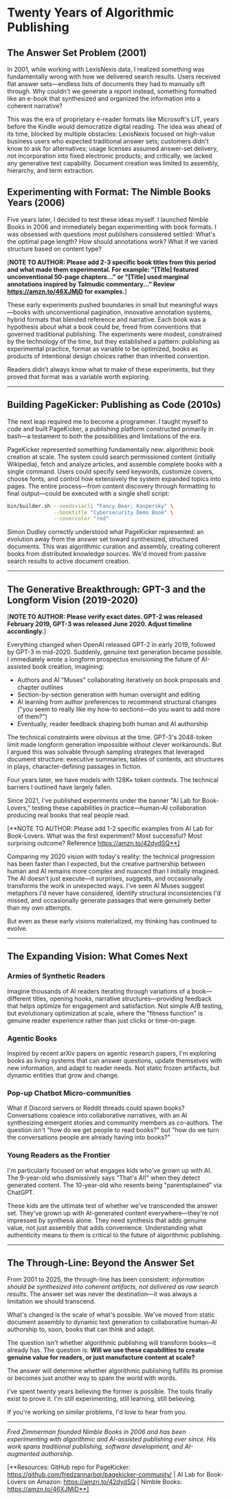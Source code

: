 # Twenty Years of Algorithmic Publishing



## The Answer Set Problem (2001)

In 2001, while working with LexisNexis data, I realized something was fundamentally wrong with how we delivered search results. Users received flat answer sets—endless lists of documents they had to manually sift through. Why couldn't we generate a *report* instead, something formatted like an e-book that synthesized and organized the information into a coherent narrative?

This was the era of proprietary e-reader formats like Microsoft's LIT, years before the Kindle would democratize digital reading. The idea was ahead of its time, blocked by multiple obstacles: LexisNexis focused on high-value business users who expected traditional answer sets; customers didn't know to ask for alternatives; usage licenses assumed answer-set delivery, not incorporation into fixed electronic products; and critically, we lacked any generative text capability. Document creation was limited to assembly, hierarchy, and term extraction.


## Experimenting with Format: The Nimble Books Years (2006)

Five years later, I decided to test these ideas myself. I launched Nimble Books in 2006 and immediately began experimenting with book formats. I was obsessed with questions most publishers considered settled: What's the optimal page length? How should annotations work? What if we varied structure based on content type?

[**NOTE TO AUTHOR: Please add 2-3 specific book titles from this period and what made them experimental. For example: "[Title] featured unconventional 50-page chapters..." or "[Title] used marginal annotations inspired by Talmudic commentary..." Review https://amzn.to/46XJMjD for examples.**]

These early experiments pushed boundaries in small but meaningful ways—books with unconventional pagination, innovative annotation systems, hybrid formats that blended reference and narrative. Each book was a hypothesis about what a book could be, freed from conventions that governed traditional publishing. The experiments were modest, constrained by the technology of the time, but they established a pattern: publishing as experimental practice, format as variable to be optimized, books as products of intentional design choices rather than inherited convention.

Readers didn't always know what to make of these experiments, but they proved that format was a variable worth exploring.

---

## Building PageKicker: Publishing as Code (2010s)

The next leap required me to become a programmer. I taught myself to code and built PageKicker, a publishing platform constructed primarily in bash—a testament to both the possibilities and limitations of the era.

PageKicker represented something fundamentally new: algorithmic book creation at scale. The system could search permissioned content (initially Wikipedia), fetch and analyze articles, and assemble complete books with a single command. Users could specify seed keywords, customize covers, choose fonts, and control how extensively the system expanded topics into pages. The entire process—from content discovery through formatting to final output—could be executed with a single shell script:

```bash
bin/builder.sh --seedsviacli "Fancy Bear; Kaspersky" \
               --booktitle "Cybersecurity Demo Book" \
               --covercolor "red"
```

Simon Dudley correctly understood what PageKicker represented: an evolution away from the answer set toward synthesized, structured documents. This was algorithmic curation and assembly, creating coherent books from distributed knowledge sources. We'd moved from passive search results to active document creation.

---

## The Generative Breakthrough: GPT-3 and the Longform Vision (2019-2020)

[**NOTE TO AUTHOR: Please verify exact dates. GPT-2 was released February 2019, GPT-3 was released June 2020. Adjust timeline accordingly.**]

Everything changed when OpenAI released GPT-2 in early 2019, followed by GPT-3 in mid-2020. Suddenly, genuine text generation became possible. I immediately wrote a longform prospectus envisioning the future of AI-assisted book creation, imagining:

- Authors and AI "Muses" collaborating iteratively on book proposals and chapter outlines
- Section-by-section generation with human oversight and editing
- AI learning from author preferences to recommend structural changes ("you seem to really like my how-to sections—do you want to add more of them?")
- Eventually, reader feedback shaping both human and AI authorship

The technical constraints were obvious at the time. GPT-3's 2048-token limit made longform generation impossible without clever workarounds. But I argued this was solvable through sampling strategies that leveraged document structure: executive summaries, tables of contents, act structures in plays, character-defining passages in fiction.

Four years later, we have models with 128K+ token contexts. The technical barriers I outlined have largely fallen.

Since 2021, I've published experiments under the banner "AI Lab for Book-Lovers," testing these capabilities in practice—human-AI collaboration producing real books that real people read.

[**NOTE TO AUTHOR: Please add 1-2 specific examples from AI Lab for Book-Lovers. What was the first experiment? Most successful? Most surprising outcome? Reference https://amzn.to/42dydSQ**]

Comparing my 2020 vision with today's reality: the technical progression has been faster than I expected, but the creative partnership between human and AI remains more complex and nuanced than I initially imagined. The AI doesn't just execute—it surprises, suggests, and occasionally transforms the work in unexpected ways. I've seen AI Muses suggest metaphors I'd never have considered, identify structural inconsistencies I'd missed, and occasionally generate passages that were genuinely better than my own attempts.

But even as these early visions materialized, my thinking has continued to evolve.

---

## The Expanding Vision: What Comes Next



### Armies of Synthetic Readers

Imagine thousands of AI readers iterating through variations of a book—different titles, opening hooks, narrative structures—providing feedback that helps optimize for engagement and satisfaction. Not simple A/B testing, but evolutionary optimization at scale, where the "fitness function" is genuine reader experience rather than just clicks or time-on-page.

### Agentic Books

Inspired by recent arXiv papers on agentic research papers, I'm exploring books as living systems that can answer questions, update themselves with new information, and adapt to reader needs. Not static frozen artifacts, but dynamic entities that grow and change.

### Pop-up Chatbot Micro-communities

What if Discord servers or Reddit threads could spawn books? Conversations coalesce into collaborative narratives, with an AI synthesizing emergent stories and community members as co-authors. The question isn't "how do we get people to read books?" but "how do we turn the conversations people are already having into books?"

### Young Readers as the Frontier

I'm particularly focused on what engages kids who've grown up with AI. The 9-year-old who dismissively says "That's AI!" when they detect generated content. The 10-year-old who resents being "parentsplained" via ChatGPT.

These kids are the ultimate test of whether we've transcended the answer set. They've grown up with AI-generated content everywhere—they're not impressed by synthesis alone. They need synthesis that adds genuine value, not just assembly that adds convenience. Understanding what authenticity means to them is critical to the future of algorithmic publishing.

---

## The Through-Line: Beyond the Answer Set

From 2001 to 2025, the through-line has been consistent: *information should be synthesized into coherent artifacts, not delivered as raw search results*. The answer set was never the destination—it was always a limitation we should transcend.

What's changed is the scale of what's possible. We've moved from static document assembly to dynamic text generation to collaborative human-AI authorship to, soon, books that can think and adapt.

The question isn't whether algorithmic publishing will transform books—it already has. The question is: **Will we use these capabilities to create genuine value for readers, or just manufacture content at scale?**

The answer will determine whether algorithmic publishing fulfills its promise or becomes just another way to spam the world with words.

I've spent twenty years believing the former is possible. The tools finally exist to prove it. I'm still experimenting, still learning, still believing.

If you're working on similar problems, I'd love to hear from you.

---

*Fred Zimmerman founded Nimble Books in 2006 and has been experimenting with algorithmic and AI-assisted publishing ever since. His work spans traditional publishing, software development, and AI-augmented authorship.*

[**Resources: GitHub repo for PageKicker: https://github.com/fredzannarbor/pagekicker-community/ | AI Lab for Book-Lovers on Amazon: https://amzn.to/42dydSQ | Nimble Books: https://amzn.to/46XJMjD**]